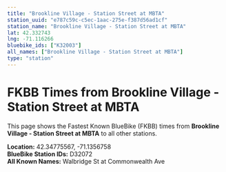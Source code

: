 ```yaml
---
title: "Brookline Village - Station Street at MBTA"
station_uuid: "e787c59c-c5ec-1aac-275e-f387d56ad1cf"
station_name: "Brookline Village - Station Street at MBTA"
lat: 42.332743
lng: -71.116266
bluebike_ids: ["K32003"]
all_names: ["Brookline Village - Station Street at MBTA"]
type: "station"
---
```


# FKBB Times from Brookline Village - Station Street at MBTA

This page shows the Fastest Known BlueBike (FKBB) times from **Brookline Village - Station Street at MBTA** to all other stations.

**Location:** 42.34775567, -71.1356758  
**BlueBike Station IDs:** D32072  
**All Known Names:** Walbridge St at Commonwealth Ave

